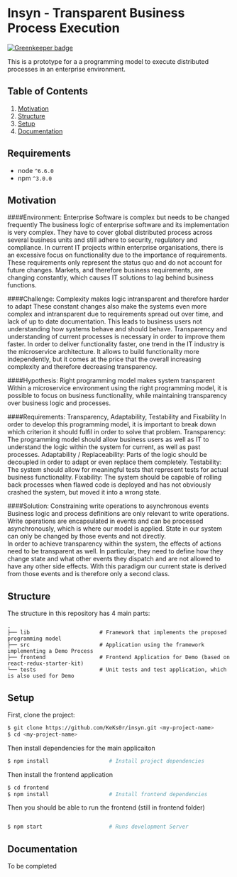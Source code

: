 # Insyn - Transparent Business Process Execution

[![Greenkeeper badge](https://badges.greenkeeper.io/KeKs0r/insyn.svg)](https://greenkeeper.io/)

This is a prototype for a a programming model to execute distributed processes in an enterprise environment.


## Table of Contents
1. [Motivation](#motivation)
1. [Structure](#structure)
1. [Setup](#setup)
1. [Documentation](#Documentation)


## Requirements
* node `^6.6.0`
* npm `^3.0.0`

## Motivation

####Environment: Enterprise Software is complex but needs to be changed frequently
The business logic of enterprise software and its implementation is very complex. They have to cover global distributed process across several business units and still adhere to security, regulatory and compliance.
In current IT projects within enterprise organisations, there is an excessive focus on functionality due to the importance of requirements. These requirements only represent the status quo and do not account for future changes. Markets, and therefore business requirements, are changing constantly, which causes IT solutions to lag behind business functions. 

####Challenge: Complexity makes logic intransparent and therefore harder to adapt
These constant changes also make the systems even more complex and intransparent due to requirements spread out over time, and lack of up to date documentation. This leads to business users not understanding how systems behave and should behave. Transparency and understanding of current processes is necessary in order to improve them faster. In order to deliver functionality faster, one trend in the IT industry is the microservice architecture. It allows to build functionality more independently, but it comes at the price that the overall increasing complexity and therefore decreasing transparency.

####Hypothesis: Right programming model makes system transparent
Within a microservice environment using the right programming model, it is possible to focus on business functionality, while maintaining transparency over business logic and processes.

####Requirements: Transparency, Adaptability, Testability and Fixability
In order to develop this programming model, it is important to break down which criterion it should fulfil in order to solve that problem.
Transparency: The programming model should allow business users as well as IT to understand the logic within the system for current, as well as past processes. 
Adaptability / Replaceability: Parts of the logic should be decoupled in order to adapt or even replace them completely.
Testability: The system should allow for meaningful tests that represent tests for actual business functionality.
Fixability: The system should be capable of rolling back processes when flawed code is deployed and has not obviously crashed the system, but moved it into a wrong state. 

####Solution: Constraining write operations to asynchronous events
Business logic and process definitions are only relevant to write operations. Write operations are encapsulated in events and can be processed asynchronously, which is where our model is applied. State in our system can only be changed by those events and not directly.  
In order to achieve transparency within the system, the effects of actions need to be transparent as well. In particular, they need to define how they change state and what other events they dispatch and are not allowed to have any other side effects. With this paradigm our current state is derived from those events and is therefore only a second class.  


## Structure

The structure in this repository has 4 main parts:

```
.
├── lib                      # Framework that implements the proposed programming model
├── src                      # Application using the framework implementing a Demo Process
├── frontend                 # Frontend Application for Demo (based on react-redux-starter-kit)
└── tests                    # Unit tests and test application, which is also used for Demo
```

## Setup

First, clone the project:

```bash
$ git clone https://github.com/KeKs0r/insyn.git <my-project-name>
$ cd <my-project-name>
```

Then install dependencies for the main applicaiton

```bash
$ npm install                   # Install project dependencies
```

Then install the frontend application

```bash
$ cd frontend
$ npm install                   # Install frontend dependencies
```

Then you should be able to run the frontend (still in frontend folder)

```bash

$ npm start                     # Runs development Server
```


## Documentation

To be completed